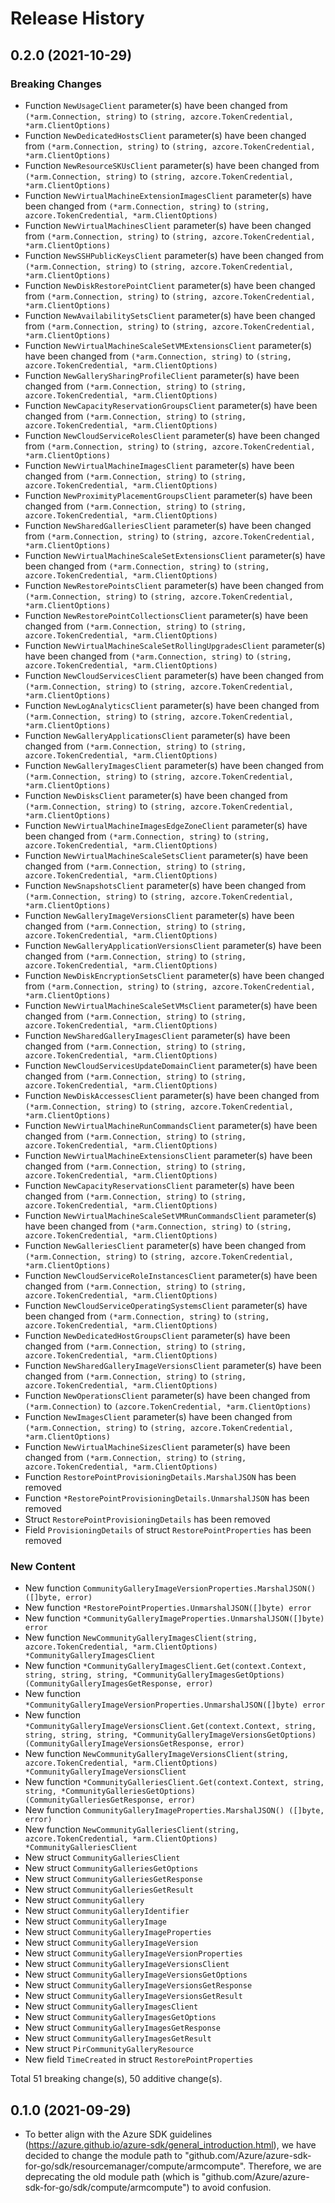 # Release History

## 0.2.0 (2021-10-29)
### Breaking Changes

- Function `NewUsageClient` parameter(s) have been changed from `(*arm.Connection, string)` to `(string, azcore.TokenCredential, *arm.ClientOptions)`
- Function `NewDedicatedHostsClient` parameter(s) have been changed from `(*arm.Connection, string)` to `(string, azcore.TokenCredential, *arm.ClientOptions)`
- Function `NewResourceSKUsClient` parameter(s) have been changed from `(*arm.Connection, string)` to `(string, azcore.TokenCredential, *arm.ClientOptions)`
- Function `NewVirtualMachineExtensionImagesClient` parameter(s) have been changed from `(*arm.Connection, string)` to `(string, azcore.TokenCredential, *arm.ClientOptions)`
- Function `NewVirtualMachinesClient` parameter(s) have been changed from `(*arm.Connection, string)` to `(string, azcore.TokenCredential, *arm.ClientOptions)`
- Function `NewSSHPublicKeysClient` parameter(s) have been changed from `(*arm.Connection, string)` to `(string, azcore.TokenCredential, *arm.ClientOptions)`
- Function `NewDiskRestorePointClient` parameter(s) have been changed from `(*arm.Connection, string)` to `(string, azcore.TokenCredential, *arm.ClientOptions)`
- Function `NewAvailabilitySetsClient` parameter(s) have been changed from `(*arm.Connection, string)` to `(string, azcore.TokenCredential, *arm.ClientOptions)`
- Function `NewVirtualMachineScaleSetVMExtensionsClient` parameter(s) have been changed from `(*arm.Connection, string)` to `(string, azcore.TokenCredential, *arm.ClientOptions)`
- Function `NewGallerySharingProfileClient` parameter(s) have been changed from `(*arm.Connection, string)` to `(string, azcore.TokenCredential, *arm.ClientOptions)`
- Function `NewCapacityReservationGroupsClient` parameter(s) have been changed from `(*arm.Connection, string)` to `(string, azcore.TokenCredential, *arm.ClientOptions)`
- Function `NewCloudServiceRolesClient` parameter(s) have been changed from `(*arm.Connection, string)` to `(string, azcore.TokenCredential, *arm.ClientOptions)`
- Function `NewVirtualMachineImagesClient` parameter(s) have been changed from `(*arm.Connection, string)` to `(string, azcore.TokenCredential, *arm.ClientOptions)`
- Function `NewProximityPlacementGroupsClient` parameter(s) have been changed from `(*arm.Connection, string)` to `(string, azcore.TokenCredential, *arm.ClientOptions)`
- Function `NewSharedGalleriesClient` parameter(s) have been changed from `(*arm.Connection, string)` to `(string, azcore.TokenCredential, *arm.ClientOptions)`
- Function `NewVirtualMachineScaleSetExtensionsClient` parameter(s) have been changed from `(*arm.Connection, string)` to `(string, azcore.TokenCredential, *arm.ClientOptions)`
- Function `NewRestorePointsClient` parameter(s) have been changed from `(*arm.Connection, string)` to `(string, azcore.TokenCredential, *arm.ClientOptions)`
- Function `NewRestorePointCollectionsClient` parameter(s) have been changed from `(*arm.Connection, string)` to `(string, azcore.TokenCredential, *arm.ClientOptions)`
- Function `NewVirtualMachineScaleSetRollingUpgradesClient` parameter(s) have been changed from `(*arm.Connection, string)` to `(string, azcore.TokenCredential, *arm.ClientOptions)`
- Function `NewCloudServicesClient` parameter(s) have been changed from `(*arm.Connection, string)` to `(string, azcore.TokenCredential, *arm.ClientOptions)`
- Function `NewLogAnalyticsClient` parameter(s) have been changed from `(*arm.Connection, string)` to `(string, azcore.TokenCredential, *arm.ClientOptions)`
- Function `NewGalleryApplicationsClient` parameter(s) have been changed from `(*arm.Connection, string)` to `(string, azcore.TokenCredential, *arm.ClientOptions)`
- Function `NewGalleryImagesClient` parameter(s) have been changed from `(*arm.Connection, string)` to `(string, azcore.TokenCredential, *arm.ClientOptions)`
- Function `NewDisksClient` parameter(s) have been changed from `(*arm.Connection, string)` to `(string, azcore.TokenCredential, *arm.ClientOptions)`
- Function `NewVirtualMachineImagesEdgeZoneClient` parameter(s) have been changed from `(*arm.Connection, string)` to `(string, azcore.TokenCredential, *arm.ClientOptions)`
- Function `NewVirtualMachineScaleSetsClient` parameter(s) have been changed from `(*arm.Connection, string)` to `(string, azcore.TokenCredential, *arm.ClientOptions)`
- Function `NewSnapshotsClient` parameter(s) have been changed from `(*arm.Connection, string)` to `(string, azcore.TokenCredential, *arm.ClientOptions)`
- Function `NewGalleryImageVersionsClient` parameter(s) have been changed from `(*arm.Connection, string)` to `(string, azcore.TokenCredential, *arm.ClientOptions)`
- Function `NewGalleryApplicationVersionsClient` parameter(s) have been changed from `(*arm.Connection, string)` to `(string, azcore.TokenCredential, *arm.ClientOptions)`
- Function `NewDiskEncryptionSetsClient` parameter(s) have been changed from `(*arm.Connection, string)` to `(string, azcore.TokenCredential, *arm.ClientOptions)`
- Function `NewVirtualMachineScaleSetVMsClient` parameter(s) have been changed from `(*arm.Connection, string)` to `(string, azcore.TokenCredential, *arm.ClientOptions)`
- Function `NewSharedGalleryImagesClient` parameter(s) have been changed from `(*arm.Connection, string)` to `(string, azcore.TokenCredential, *arm.ClientOptions)`
- Function `NewCloudServicesUpdateDomainClient` parameter(s) have been changed from `(*arm.Connection, string)` to `(string, azcore.TokenCredential, *arm.ClientOptions)`
- Function `NewDiskAccessesClient` parameter(s) have been changed from `(*arm.Connection, string)` to `(string, azcore.TokenCredential, *arm.ClientOptions)`
- Function `NewVirtualMachineRunCommandsClient` parameter(s) have been changed from `(*arm.Connection, string)` to `(string, azcore.TokenCredential, *arm.ClientOptions)`
- Function `NewVirtualMachineExtensionsClient` parameter(s) have been changed from `(*arm.Connection, string)` to `(string, azcore.TokenCredential, *arm.ClientOptions)`
- Function `NewCapacityReservationsClient` parameter(s) have been changed from `(*arm.Connection, string)` to `(string, azcore.TokenCredential, *arm.ClientOptions)`
- Function `NewVirtualMachineScaleSetVMRunCommandsClient` parameter(s) have been changed from `(*arm.Connection, string)` to `(string, azcore.TokenCredential, *arm.ClientOptions)`
- Function `NewGalleriesClient` parameter(s) have been changed from `(*arm.Connection, string)` to `(string, azcore.TokenCredential, *arm.ClientOptions)`
- Function `NewCloudServiceRoleInstancesClient` parameter(s) have been changed from `(*arm.Connection, string)` to `(string, azcore.TokenCredential, *arm.ClientOptions)`
- Function `NewCloudServiceOperatingSystemsClient` parameter(s) have been changed from `(*arm.Connection, string)` to `(string, azcore.TokenCredential, *arm.ClientOptions)`
- Function `NewDedicatedHostGroupsClient` parameter(s) have been changed from `(*arm.Connection, string)` to `(string, azcore.TokenCredential, *arm.ClientOptions)`
- Function `NewSharedGalleryImageVersionsClient` parameter(s) have been changed from `(*arm.Connection, string)` to `(string, azcore.TokenCredential, *arm.ClientOptions)`
- Function `NewOperationsClient` parameter(s) have been changed from `(*arm.Connection)` to `(azcore.TokenCredential, *arm.ClientOptions)`
- Function `NewImagesClient` parameter(s) have been changed from `(*arm.Connection, string)` to `(string, azcore.TokenCredential, *arm.ClientOptions)`
- Function `NewVirtualMachineSizesClient` parameter(s) have been changed from `(*arm.Connection, string)` to `(string, azcore.TokenCredential, *arm.ClientOptions)`
- Function `RestorePointProvisioningDetails.MarshalJSON` has been removed
- Function `*RestorePointProvisioningDetails.UnmarshalJSON` has been removed
- Struct `RestorePointProvisioningDetails` has been removed
- Field `ProvisioningDetails` of struct `RestorePointProperties` has been removed

### New Content

- New function `CommunityGalleryImageVersionProperties.MarshalJSON() ([]byte, error)`
- New function `*RestorePointProperties.UnmarshalJSON([]byte) error`
- New function `*CommunityGalleryImageProperties.UnmarshalJSON([]byte) error`
- New function `NewCommunityGalleryImagesClient(string, azcore.TokenCredential, *arm.ClientOptions) *CommunityGalleryImagesClient`
- New function `*CommunityGalleryImagesClient.Get(context.Context, string, string, string, *CommunityGalleryImagesGetOptions) (CommunityGalleryImagesGetResponse, error)`
- New function `*CommunityGalleryImageVersionProperties.UnmarshalJSON([]byte) error`
- New function `*CommunityGalleryImageVersionsClient.Get(context.Context, string, string, string, string, *CommunityGalleryImageVersionsGetOptions) (CommunityGalleryImageVersionsGetResponse, error)`
- New function `NewCommunityGalleryImageVersionsClient(string, azcore.TokenCredential, *arm.ClientOptions) *CommunityGalleryImageVersionsClient`
- New function `*CommunityGalleriesClient.Get(context.Context, string, string, *CommunityGalleriesGetOptions) (CommunityGalleriesGetResponse, error)`
- New function `CommunityGalleryImageProperties.MarshalJSON() ([]byte, error)`
- New function `NewCommunityGalleriesClient(string, azcore.TokenCredential, *arm.ClientOptions) *CommunityGalleriesClient`
- New struct `CommunityGalleriesClient`
- New struct `CommunityGalleriesGetOptions`
- New struct `CommunityGalleriesGetResponse`
- New struct `CommunityGalleriesGetResult`
- New struct `CommunityGallery`
- New struct `CommunityGalleryIdentifier`
- New struct `CommunityGalleryImage`
- New struct `CommunityGalleryImageProperties`
- New struct `CommunityGalleryImageVersion`
- New struct `CommunityGalleryImageVersionProperties`
- New struct `CommunityGalleryImageVersionsClient`
- New struct `CommunityGalleryImageVersionsGetOptions`
- New struct `CommunityGalleryImageVersionsGetResponse`
- New struct `CommunityGalleryImageVersionsGetResult`
- New struct `CommunityGalleryImagesClient`
- New struct `CommunityGalleryImagesGetOptions`
- New struct `CommunityGalleryImagesGetResponse`
- New struct `CommunityGalleryImagesGetResult`
- New struct `PirCommunityGalleryResource`
- New field `TimeCreated` in struct `RestorePointProperties`

Total 51 breaking change(s), 50 additive change(s).


## 0.1.0 (2021-09-29)
- To better align with the Azure SDK guidelines (https://azure.github.io/azure-sdk/general_introduction.html), we have decided to change the module path to "github.com/Azure/azure-sdk-for-go/sdk/resourcemanager/compute/armcompute". Therefore, we are deprecating the old module path (which is "github.com/Azure/azure-sdk-for-go/sdk/compute/armcompute") to avoid confusion. 